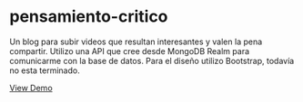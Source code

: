 # pensamiento-critico

Un blog para subir videos que resultan interesantes y valen la pena compartir. Utilizo una API que cree desde MongoDB Realm para comunicarme con la base de datos. Para el diseño utilizo Bootstrap, todavía no esta terminado.

[View Demo](www.pensamiento-critico-ehktw.mongodbstitch.com/)

